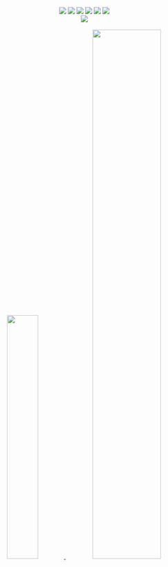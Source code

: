 <div align="center">
    <img src="https://img.shields.io/badge/Java-007396?style=flat-square&logo=Java&logoColor=white">
	<img src="https://img.shields.io/badge/HTML5-E34F26?style=flat-square&logo=HTML5&logoColor=white">
	<img src="https://img.shields.io/badge/jQuery-0769AD?style=flat-square&logo=jQuery&logoColor=white">        
	<img src="https://img.shields.io/badge/Spring-6DB33F?style=flat-square&logo=Spring&logoColor=white">
	<img src="https://img.shields.io/badge/Spring Boot-6DB33F?style=flat-square&logo=Spring Boot&logoColor=white">
	<img src="https://img.shields.io/badge/PostgreSQL-ff69b4?style=flat&logo=PostgreSQL&logoColor=white"/> <!-- PostGrees -->
	<br>
	<img src="https://img.shields.io/badge/Eclipse-2C2255?style=for-the-badge&logo=eclipse&logoColor=white">
    
</div>
<br>
<div align="center">
    <a href="https://github.com/anuraghazra/github-readme-stats">
    <img src="https://github-readme-stats.vercel.app/api/top-langs/?username=kbo3551&layout=donut&show_icons=true&theme=material-palenight&hide_border=true&bg_color=20232a&icon_color=58A6FF&text_color=fff&title_color=58A6FF&count_private=true&exclude_repo=Face-Transfer-Application" width=38% />
</a>    
    <a href="https://github.com/anuraghazra/github-readme-stats">
      <img src="https://github-readme-stats.vercel.app/api?username=kbo3551&show_icons=true&theme=material-palenight&hide_border=true&bg_color=20232a&icon_color=58A6FF&text_color=fff&title_color=58A6FF&count_private=true" width=56% />
    </a>
</div>

<!-- <a href="https://github.com/ashutosh00710/github-readme-activity-graph">
    <img src="https://github-readme-activity-graph.vercel.app/graph?username=kbo3551&theme=react-dark&bg_color=20232a&hide_border=true&line=58A6FF&color=58A6FF" width=94%/>
</a> -->
